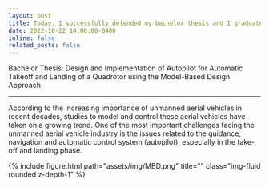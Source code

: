 ```yaml
---
layout: post
title: Today, I successfully defended my bachelor thesis and I graduated from the Amirkabir University of Technology with Summa Cum Laude!
date: 2022-10-22 14:00:00-0400
inline: false
related_posts: false
---
```


Bachelor Thesis: Design and Implementation of Autopilot for Automatic Takeoff and Landing of a Quadrotor using the Model-Based Design Approach
***
According to the increasing importance of unmanned aerial vehicles in recent decades, studies to model and control these aerial vehicles have taken on a growing trend. One of the most important challenges facing the unmanned aerial vehicle industry is the issues related to the guidance, navigation and automatic control system (autopilot), especially in the take-off and landing phase. 

{% include figure.html path="assets/img/MBD.png" title="" class="img-fluid rounded z-depth-1" %}
